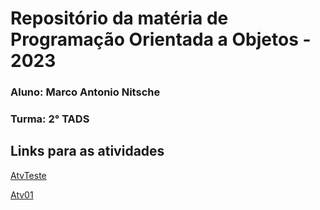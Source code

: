 # Repositório da matéria de Programação Orientada a Objetos - 2023

### Aluno: Marco Antonio Nitsche
### Turma: 2° TADS

## Links para as atividades
[AtvTeste](https://github.com/manitsche/repositorio_poo/tree/master/Atividades/AtvTeste)

[Atv01](https://github.com/manitsche/repositorio_poo/tree/master/Atividades/Atv01)
